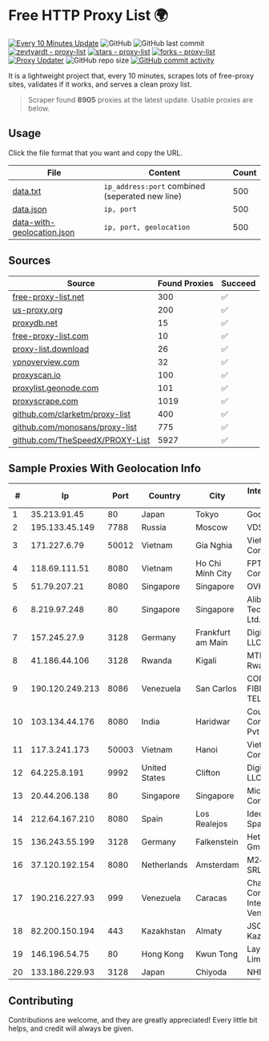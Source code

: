 
# Free HTTP Proxy List 🌍

[![Every 10 Minutes Update](https://github.com/mertguvencli/http-proxy-list/actions/workflows/main.yml/badge.svg?branch=main)](https://github.com/mertguvencli/http-proxy-list/actions/workflows/main.yml)
![GitHub](https://img.shields.io/github/license/mertguvencli/http-proxy-list)
![GitHub last commit](https://img.shields.io/github/last-commit/mertguvencli/http-proxy-list)
[![zevtyardt - proxy-list](https://img.shields.io/static/v1?label=zevtyardt&message=proxy-list&color=blue&logo=github)](https://github.com/zevtyardt/proxy-list "Go to GitHub repo")
[![stars - proxy-list](https://img.shields.io/github/stars/zevtyardt/proxy-list?style=social)](https://github.com/zevtyardt/proxy-list)
[![forks - proxy-list](https://img.shields.io/github/forks/zevtyardt/proxy-list?style=social)](https://github.com/zevtyardt/proxy-list)
[![Proxy Updater](https://github.com/zevtyardt/proxy-list/workflows/Proxy%20Updater/badge.svg)](https://github.com/zevtyardt/proxy-list/actions?query=workflow:"Proxy+Updater")
![GitHub repo size](https://img.shields.io/github/repo-size/zevtyardt/proxy-list)
[![GitHub commit activity](https://img.shields.io/github/commit-activity/m/zevtyardt/proxy-list?logo=commits)](https://github.com/zevtyardt/proxy-list/commits/main)

It is a lightweight project that, every 10 minutes, scrapes lots of free-proxy sites, validates if it works, and serves a clean proxy list.

> Scraper found **8905** proxies at the latest update. Usable proxies are below.

## Usage

Click the file format that you want and copy the URL.

|File|Content|Count|
|----|-------|-----|
|[data.txt](https://raw.githubusercontent.com/mertguvencli/http-proxy-list/main/proxy-list/data.txt)|`ip_address:port` combined (seperated new line)|500|
|[data.json](https://raw.githubusercontent.com/mertguvencli/http-proxy-list/main/proxy-list/data.json)|`ip, port`|500|
|[data-with-geolocation.json](https://raw.githubusercontent.com/mertguvencli/http-proxy-list/main/proxy-list/data-with-geolocation.json)|`ip, port, geolocation`|500|

## Sources

|Source|Found Proxies|Succeed|
|------|-------------|-------|
|[free-proxy-list.net](https://free-proxy-list.net)|300|✅|
|[us-proxy.org](https://www.us-proxy.org)|200|✅|
|[proxydb.net](http://proxydb.net)|15|✅|
|[free-proxy-list.com](https://free-proxy-list.com/?page=&port=&type%5B%5D=http&type%5B%5D=https&up_time=0&search=Search)|10|✅|
|[proxy-list.download](https://www.proxy-list.download/HTTP)|26|✅|
|[vpnoverview.com](https://vpnoverview.com/privacy/anonymous-browsing/free-proxy-servers)|32|✅|
|[proxyscan.io](https://www.proxyscan.io)|100|✅|
|[proxylist.geonode.com](https://proxylist.geonode.com/api/proxy-list?limit=300&page=1&sort_by=lastChecked&sort_type=desc&protocols=http,https)|101|✅|
|[proxyscrape.com](https://api.proxyscrape.com/v2/?request=displayproxies&protocol=http&timeout=10000&country=all&ssl=all&anonymity=all)|1019|✅|
|[github.com/clarketm/proxy-list](https://raw.githubusercontent.com/clarketm/proxy-list/master/proxy-list-raw.txt)|400|✅|
|[github.com/monosans/proxy-list](https://raw.githubusercontent.com/monosans/proxy-list/main/proxies/http.txt)|775|✅|
|[github.com/TheSpeedX/PROXY-List](https://raw.githubusercontent.com/TheSpeedX/PROXY-List/master/http.txt)|5927|✅|


## Sample Proxies With Geolocation Info

|#|Ip|Port|Country|City|Internet Service Provider|
|-|--|----|-------|----|-------------------------|
|1|35.213.91.45|80|Japan|Tokyo|Google LLC|
|2|195.133.45.149|7788|Russia|Moscow|VDS|
|3|171.227.6.79|50012|Vietnam|Gia Nghia|Viettel Corporation|
|4|118.69.111.51|8080|Vietnam|Ho Chi Minh City|FPT Telecom Company|
|5|51.79.207.21|8080|Singapore|Singapore|OVH SAS|
|6|8.219.97.248|80|Singapore|Singapore|Alibaba (US) Technology Co., Ltd.|
|7|157.245.27.9|3128|Germany|Frankfurt am Main|DigitalOcean, LLC|
|8|41.186.44.106|3128|Rwanda|Kigali|MTN Rwandacell|
|9|190.120.249.213|8086|Venezuela|San Carlos|CORPORACION FIBEX TELECOM, C.A.|
|10|103.134.44.176|8080|India|Haridwar|Countrylink Communiction Pvt Ltd|
|11|117.3.241.173|50003|Vietnam|Hanoi|Viettel Corporation|
|12|64.225.8.191|9992|United States|Clifton|DigitalOcean, LLC|
|13|20.44.206.138|80|Singapore|Singapore|Microsoft Corporation|
|14|212.64.167.210|8080|Spain|Los Realejos|IdecNet SA Spain|
|15|136.243.55.199|3128|Germany|Falkenstein|Hetzner Online GmbH|
|16|37.120.192.154|8080|Netherlands|Amsterdam|M247 Europe SRL|
|17|190.216.227.93|999|Venezuela|Caracas|Charter Communications International De Venezuela C.A.|
|18|82.200.150.194|443|Kazakhstan|Almaty|JSC Kazakhtelecom|
|19|146.196.54.75|80|Hong Kong|Kwun Tong|Layerstack Limited|
|20|133.186.229.93|3128|Japan|Chiyoda|NHNCLOUD|



## Contributing

Contributions are welcome, and they are greatly appreciated! Every
little bit helps, and credit will always be given.

